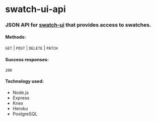 # swatch-ui-api
### JSON API for [swatch-ui](https://swatch-ui.vercel.app/) that provides access to swatches.

#### Methods:
`GET` | `POST` | `DELETE` | `PATCH`

#### Success responses:
`200`

#### Technology used:
- Node.js
- Express
- Knex
- Heroku
- PostgreSQL
